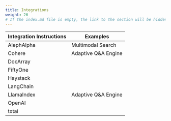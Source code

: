 ```yaml
---
title: Integrations
weight: 26
# If the index.md file is empty, the link to the section will be hidden from the sidebar
---
```


| Integration Instructions | Examples  |  
|---|---| 
|AlephAlpha| Multimodal Search | 
|Cohere | Adaptive Q&A Engine|  
|DocArray |   
|FiftyOne|  
|Haystack |  
|LangChain |  
|LlamaIndex | Adaptive Q&A Engine|  
|OpenAI |   
|txtai  |   

